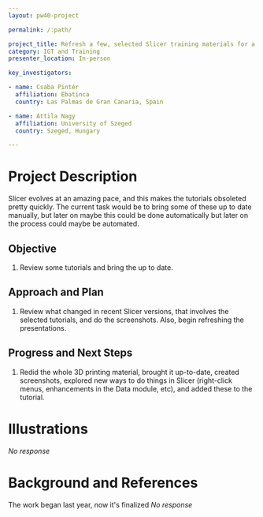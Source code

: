 ```yaml
---
layout: pw40-project

permalink: /:path/

project_title: Refresh a few, selected Slicer training materials for a more recent version of Slicer
category: IGT and Training
presenter_location: In-person

key_investigators:

- name: Csaba Pintér
  affiliation: Ebatinca
  country: Las Palmas de Gran Canaria, Spain

- name: Attila Nagy
  affiliation: University of Szeged
  country: Szeged, Hungary

---
```


# Project Description

<!-- Add a short paragraph describing the project. -->

Slicer evolves at an amazing pace, and this makes the tutorials obsoleted pretty quickly. The current task would be to bring some of these up to date manually, but later on maybe this could be done automatically but later on the process could maybe be automated.

## Objective

<!-- Describe here WHAT you would like to achieve (what you will have as end result). -->

1.  Review some tutorials and bring the up to date.

## Approach and Plan

<!-- Describe here HOW you would like to achieve the objectives stated above. -->

1.  Review what changed in recent Slicer versions, that involves the selected tutorials, and do the screenshots.  Also, begin refreshing the presentations.

## Progress and Next Steps

<!-- Update this section as you make progress, describing of what you have ACTUALLY DONE.
     If there are specific steps that you could not complete then you can describe them here, too. -->

1.  Redid the whole 3D printing material, brought it up-to-date, created screenshots, explored new ways to do things in Slicer (right-click menus, enhancements in the Data module, etc), and added these to the tutorial.  

# Illustrations

<!-- Add pictures and links to videos that demonstrate what has been accomplished. -->

*No response*

# Background and References

<!-- If you developed any software, include link to the source code repository.
     If possible, also add links to sample data, and to any relevant publications. -->
The work began last year, now it's finalized
*No response*
